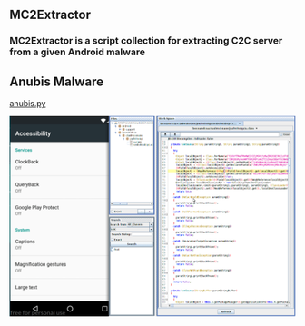 ## MC2Extractor

### MC2Extractor is a script collection for extracting C2C server from a given Android malware

## Anubis Malware 
[anubis.py](./anubis.py)

![Anubis](anubis.gif)
